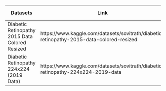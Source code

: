 | Datasets                                       | Link                                                                                            | Num of Samples | Usage        |
|------------------------------------------------|-------------------------------------------------------------------------------------------------|----------------|--------------|
| Diabetic Retinopathy 2015 Data Colored Resized | https://www\.kaggle\.com/datasets/sovitrath/diabetic\-retinopathy\-2015\-data\-colored\-resized | 35126          | Pretrain     |
| Diabetic Retinopathy 224x224 \(2019 Data\)     | https://www\.kaggle\.com/datasets/sovitrath/diabetic\-retinopathy\-224x224\-2019\-data          | 3662           | Linear Probe |